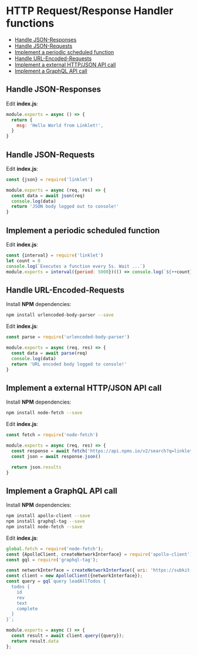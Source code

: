 # HTTP Request/Response Handler functions

* [Handle JSON-Responses](#handle-json-Responses)
* [Handle JSON-Requests](#handle-json-requests)
* [Implement a periodic scheduled function](#implement-a-periodic-scheduled-function)
* [Handle URL-Encoded-Requests](#handle-url-encoded-requests)
* [Implement a external HTTP/JSON API call](#implement-a-external-http/json-api-call)
* [Implement a GraphQL API call](#implement-a-graphql-api-call)

## Handle JSON-Responses

Edit **index.js**:

```javascript
module.exports = async () => {
  return {
    msg: 'Hello World from Linklet!',
  }
}
```

## Handle JSON-Requests

Edit **index.js**:

```javascript
const {json} = require('linklet')

module.exports = async (req, res) => {
  const data = await json(req)
  console.log(data)
  return 'JSON body logged out to console!'
}
```

## Implement a periodic scheduled function

Edit **index.js**:

```javascript
const {interval} = require('linklet')
let count = 0
console.log(`Executes a function every 5s. Wait ...`)
module.exports = interval({period: 5000})(() => console.log(`${++count}x executed!`))
```

## Handle URL-Encoded-Requests

Install **NPM** dependencies:

```bash
npm install urlencoded-body-parser --save
```

Edit **index.js**:

```javascript
const parse = require('urlencoded-body-parser')

module.exports = async (req, res) => {
  const data = await parse(req)
  console.log(data)
  return 'URL encoded body logged to console!'
}
```

## Implement a external HTTP/JSON API call

Install **NPM** dependencies:

```bash
npm install node-fetch --save
```

Edit **index.js**:

```javascript
const fetch = require('node-fetch')

module.exports = async (req, res) => {
  const response = await fetch('https://api.npms.io/v2/search?q=linklet')
  const json = await response.json()

  return json.results
}
```

## Implement a GraphQL API call

Install **NPM** dependencies:

```bash
npm install apollo-client --save
npm install graphql-tag --save
npm install node-fetch --save
```

Edit **index.js**:

```javascript
global.fetch = require('node-fetch');
const {ApolloClient, createNetworkInterface} = require('apollo-client');
const gql = require('graphql-tag');

const networkInterface = createNetworkInterface({ uri: 'https://subkit-todos-api.cloud.dropstack.run/graphql' });
const client = new ApolloClient({networkInterface});
const query = gql`query loadAllTodos {
  todos {
    id
    rev
    text
    complete
  }
}`;

module.exports = async () => {
  const result = await client.query({query});
  return result.data
};
```